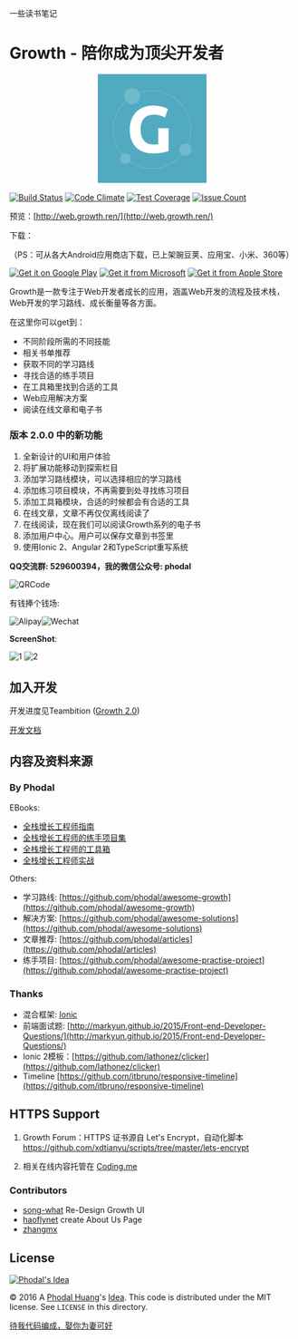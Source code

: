 一些读书笔记

Growth - 陪你成为顶尖开发者
===

<p align="center"><img src="./icon/drawable-xxxhdpi-icon.png"></p>


[![Build Status](https://travis-ci.org/phodal/growth.svg?branch=master)](https://travis-ci.org/phodal/growth) [![Code Climate](https://codeclimate.com/github/phodal/growth/badges/gpa.svg)](https://codeclimate.com/github/phodal/growth) [![Test Coverage](https://codeclimate.com/github/phodal/growth/badges/coverage.svg)](https://codeclimate.com/github/phodal/growth/coverage) [![Issue Count](https://codeclimate.com/github/phodal/growth/badges/issue_count.svg)](https://codeclimate.com/github/phodal/growth)

预览：[http://web.growth.ren/](http://web.growth.ren/)

下载：

（PS：可从各大Android应用商店下载，已上架豌豆荚、应用宝、小米、360等）

<a href="https://play.google.com/store/apps/details?id=ren.growth&utm_source=global_co&utm_medium=prtnr&utm_content=Mar2515&utm_campaign=PartBadge&pcampaignid=MKT-AC-global-none-all-co-pr-py-PartBadges-Oct1515-1"><img alt="Get it on Google Play" src="https://play.google.com/intl/en_us/badges/images/apps/en-play-badge-border.png" width="180"/></a>
<a href="http://windowsphone.com/s?appid=a6022e5d-b101-4d8f-a836-d3bfb6fd73ef"><img src="https://assets.windowsphone.com/8d997df3-5b6e-496c-88b3-e3f40117c8fd/English-get-it-from-MS_InvariantCulture_Default.png" srcset="https://assets.windowsphone.com/0100c7e5-1455-40bc-a351-b77d2801ad5a/English_get-it-from-MS_InvariantCulture_Default.png 2x"  alt="Get it from Microsoft" /></a>
<a href="https://itunes.apple.com/cn/app/growth/id1078807522?l=zh&ls=1&mt=8"><img src="./docs/apple.png" width="180" alt="Get it from Apple Store" /></a>

Growth是一款专注于Web开发者成长的应用，涵盖Web开发的流程及技术栈，Web开发的学习路线、成长衡量等各方面。

在这里你可以get到：

 - 不同阶段所需的不同技能
 - 相关书单推荐
 - 获取不同的学习路线
 - 寻找合适的练手项目
 - 在工具箱里找到合适的工具
 - Web应用解决方案
 - 阅读在线文章和电子书

### 版本 2.0.0 中的新功能

1. 全新设计的UI和用户体验
2. 将扩展功能移动到探索栏目
3. 添加学习路线模块，可以选择相应的学习路线
4. 添加练习项目模块，不再需要到处寻找练习项目
5. 添加工具箱模块，合适的时候都会有合适的工具
6. 在线文章，文章不再仅仅离线阅读了
7. 在线阅读，现在我们可以阅读Growth系列的电子书
8. 添加用户中心。用户可以保存文章到书签里
9. 使用Ionic 2、Angular 2和TypeScript重写系统

**QQ交流群: 529600394，我的微信公众号: phodal**

![QRCode](marketing/wechat.jpg)

有钱捧个钱场:

![Alipay](./docs/alipay.png)![Wechat](./docs/wechat.png)

**ScreenShot**:
 
![1](marketing/1.pic.jpg)
![2](marketing/2.pic.jpg)

加入开发
---

开发进度见Teambition ([Growth 2.0](https://www.teambition.com/project/57872eea0cc72c3442eb3dbc))

[开发文档](./docs/README.md)

内容及资料来源
---

### By Phodal

EBooks:

 - [全栈增长工程师指南](https://github.com/phodal/growth-ebook)
 - [全栈增长工程师的练手项目集](https://github.com/phodal/ideabook)
 - [全栈增长工程师的工具箱](https://github.com/phodal/toolbox)
 - [全栈增长工程师实战](https://github.com/phodal/growth-in-action)
 
Others:
 
 - 学习路线: [https://github.com/phodal/awesome-growth](https://github.com/phodal/awesome-growth)
 - 解决方案: [https://github.com/phodal/awesome-solutions](https://github.com/phodal/awesome-solutions)
 - 文章推荐: [https://github.com/phodal/articles](https://github.com/phodal/articles)
 - 练手项目: [https://github.com/phodal/awesome-practise-project](https://github.com/phodal/awesome-practise-project)

### Thanks 

 - 混合框架: [Ionic](https://github.com/driftyco/ionic)
 - 前端面试题: [http://markyun.github.io/2015/Front-end-Developer-Questions/](http://markyun.github.io/2015/Front-end-Developer-Questions/)
 - Ionic 2模板：[https://github.com/lathonez/clicker](https://github.com/lathonez/clicker)
 - Timeline [https://github.com/itbruno/responsive-timeline](https://github.com/itbruno/responsive-timeline)

HTTPS Support
---

1. Growth Forum：HTTPS 证书源自  Let's Encrypt，自动化脚本 https://github.com/xdtianyu/scripts/tree/master/lets-encrypt

2. 相关在线内容托管在 [Coding.me](https://coding.net/u/phodal/p/growth) 

### Contributors

 - [song-what](https://github.com/song-what) Re-Design Growth UI
 - [haoflynet](https://github.com/haoflynet) create About Us Page
 - [zhangmx](https://github.com/zhangmx)

License
---

[![Phodal's Idea](http://brand.phodal.com/shields/idea-small.svg)](http://ideas.phodal.com/)

© 2016 A [Phodal Huang](https://www.phodal.com)'s [Idea](http://github.com/phodal/ideas).  This code is distributed under the MIT license. See `LICENSE` in this directory.

[待我代码编成，娶你为妻可好](http://www.xuntayizhan.com/blog/ji-ke-ai-qing-zhi-er-shi-dai-wo-dai-ma-bian-cheng-qu-ni-wei-qi-ke-hao-wan/)

